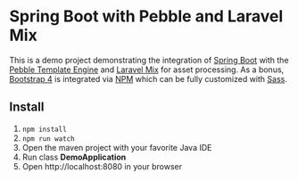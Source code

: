 Spring Boot with Pebble and Laravel Mix
=======================================

This is a demo project demonstrating the integration of [Spring Boot](https://spring.io/projects/spring-boot) with the [Pebble Template Engine](http://mitchellbosecke.com/pebble/home) and [Laravel Mix](https://github.com/JeffreyWay/laravel-mix) for asset processing. As a bonus, [Bootstrap 4](https://getbootstrap.com) is integrated via [NPM](https://www.npmjs.com/) which can be fully customized with [Sass](https://sass-lang.com/).

## Install
1. `npm install` 
2. `npm run watch`
3. Open the maven project with your favorite Java IDE
4. Run class **DemoApplication**
5. Open http://localhost:8080 in your browser
